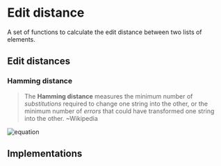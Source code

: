 Edit distance
===

A set of functions to calculate the edit distance between two lists of elements.

## Edit distances

### Hamming distance

> The **Hamming distance** measures the minimum number of *substitutions* required to change one string into the other, or the minimum number of *errors* that could have transformed one string into the other. ~Wikipedia

![equation](http%3A%2F%2Fwww.sciweavers.org%2Ftex2img.php%3Feq%3D%2520%255Csum_a%255Eb%2520x%2520%26bc%3DWhite%26fc%3DBlack%26im%3Dgif%26fs%3D12%26ff%3Darev%26edit%3D0)

## Implementations
